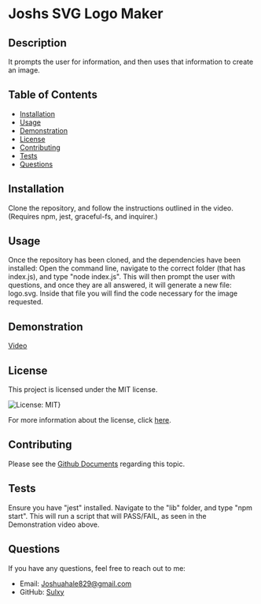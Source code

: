 # Joshs SVG Logo Maker

## Description
It prompts the user for information, and then uses that information to create an image. 

## Table of Contents
- [Installation](#installation)
- [Usage](#usage)
- [Demonstration](#Demonstration)
- [License](#license)
- [Contributing](#contributing)
- [Tests](#tests)
- [Questions](#questions)

## Installation
Clone the repository, and follow the instructions outlined in the video. (Requires npm, jest, graceful-fs, and inquirer.)

## Usage
Once the repository has been cloned, and the dependencies have been installed: Open the command line, navigate to the correct folder (that has index.js), and type "node index.js". This will then prompt the user with questions, and once they are all answered, it will generate a new file: logo.svg. Inside that file you will find the code necessary for the image requested.

## Demonstration

[Video](https://www.youtube.com/watch?v=PgXphCxPNbc)

## License
This project is licensed under the MIT license.

![License: MIT}](https://img.shields.io/badge/License-MIT-yellow.svg)

For more information about the license, click [here](https://opensource.org/licenses/MIT).

## Contributing
Please see the [Github Documents](https://docs.github.com/en/get-started/exploring-projects-on-github/contributing-to-a-project) regarding this topic.

## Tests
Ensure you have "jest" installed. Navigate to the "lib" folder, and type "npm start". This will run a script that will PASS/FAIL, as seen in the Demonstration video above. 

## Questions
If you have any questions, feel free to reach out to me:
- Email: Joshuahale829@gmail.com
- GitHub: [Sulxy](https://github.com/Sulxy)

